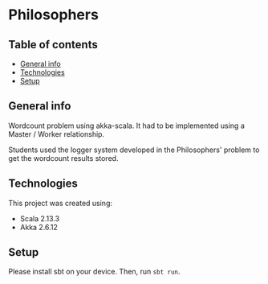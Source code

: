 # Philosophers

## Table of contents
* [General info](#general-info)
* [Technologies](#technologies)
* [Setup](#setup)

## General info

Wordcount problem using akka-scala.
It had to be implemented using a Master / Worker relationship.

Students used the logger system developed in the Philosophers' problem to get the wordcount results stored.

## Technologies

This project was created using:

* Scala 2.13.3
* Akka 2.6.12

## Setup

Please install sbt on your device.
Then, run ```sbt run```.